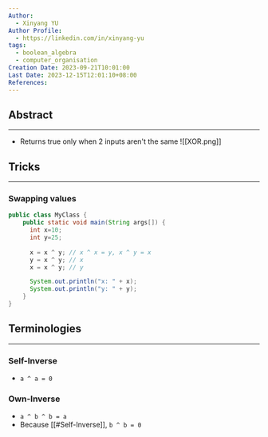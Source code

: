 ```yaml
---
Author:
  - Xinyang YU
Author Profile:
  - https://linkedin.com/in/xinyang-yu
tags:
  - boolean_algebra
  - computer_organisation
Creation Date: 2023-09-21T10:01:00
Last Date: 2023-12-15T12:01:10+08:00
References: 
---
```

## Abstract
---
- Returns true only when 2 inputs aren't the same
![[XOR.png]]

## Tricks
---
### Swapping values 
```java
public class MyClass {
    public static void main(String args[]) {
      int x=10;
      int y=25;
      
      x = x ^ y; // x ^ x = y, x ^ y = x
      y = x ^ y; // x
      x = x ^ y; // y

      System.out.println("x: " + x);
      System.out.println("y: " + y);
    }
}
```


## Terminologies
---
### Self-Inverse
- `a ^ a = 0`
### Own-Inverse
- `a ^ b ^ b = a`
- Because [[#Self-Inverse]], `b ^ b = 0`
